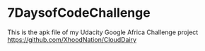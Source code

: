 # 7DaysofCodeChallenge
This is the apk file of my Udacity Google Africa Challenge project https://github.com/XhoodNation/CloudDairy
